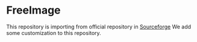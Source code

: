# FreeImage

This repository is importing from official repository in [Sourceforge](https://svn.code.sf.net/p/freeimage/svn/)
We add some customization to this repository.
